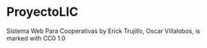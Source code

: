 # ProyectoLIC

Sistema Web Para Cooperativas by Erick Trujillo, Oscar Villalobos, is marked with CC0 1.0 
